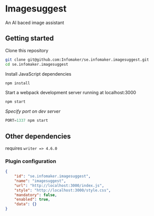 # Imagesuggest
An AI baced image assistant

## Getting started

Clone this repository

```bash
git clone git@github.com:Infomaker/se.infomaker.imagesuggest.git
cd se.infomaker.imagesuggest
```

Install JavaScript dependencies

```JavaScript
npm install
```

Start a webpack development server running at localhost:3000

```JavaScript
npm start
```

_Specify port on dev server_

```JavaScript
PORT=1337 npm start
```

## Other dependencies

requires `writer => 4.6.0`

### Plugin configuration

```json
{
    "id": "se.infomaker.imagesuggest",
    "name": "imagesuggest",
    "url": "http://localhost:3000/index.js",
    "style": "http://localhost:3000/style.css",
    "mandatory": false,
    "enabled": true,
    "data": {}
}
```
